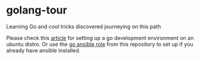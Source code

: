 # golang-tour
Learning Go and cool tricks discovered journeying on this path

Please check this [article](https://medium.com/@nwoyesamuelc/a-neater-go-local-development-environment-hello-go-9ba77598f7b4) for setting up a go development environment on an ubuntu distro. Or use the [go ansible role](https://github.com/knoxknot/ansible-roles.git) from this repository to set up if you already have ansible installed.
